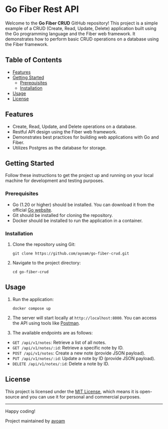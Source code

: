 # Go Fiber Rest API


Welcome to the **Go Fiber CRUD** GitHub repository! This project is a simple example of a CRUD (Create, Read, Update, Delete) application built using the Go programming language and the Fiber web framework. It demonstrates how to perform basic CRUD operations on a database using the Fiber framework.

## Table of Contents

- [Features](#features)
- [Getting Started](#getting-started)
    - [Prerequisites](#prerequisites)
    - [Installation](#installation)
- [Usage](#usage)
- [License](#license)

## Features

- Create, Read, Update, and Delete operations on a database.
- Restful API design using the Fiber web framework.
- Demonstrates best practices for building web applications with Go and Fiber.
- Utilizes Postgres as the database for storage.

## Getting Started

Follow these instructions to get the project up and running on your local machine for development and testing purposes.

### Prerequisites

- Go (1.20 or higher) should be installed. You can download it from the official [Go website](https://golang.org/dl/).
- Git should be installed for cloning the repository.
- Docker should be installed to run the application in a container.

### Installation

1. Clone the repository using Git:
    ```
    git clone https://github.com/ayoam/go-fiber-crud.git
    ```
2. Navigate to the project directory:
    ```
    cd go-fiber-crud
    ```
## Usage

1. Run the application:
    ```
    docker compose up
    ```

2. The server will start locally at `http://localhost:8000`. You can access the API using tools like [Postman](https://www.postman.com/).

3. The available endpoints are as follows:

- `GET /api/v1/notes`: Retrieve a list of all notes.
- `GET /api/v1/notes/:id`: Retrieve a specific note by ID.
- `POST /api/v1/notes`: Create a new note (provide JSON payload).
- `PUT /api/v1/notes/:id`: Update a note by ID (provide JSON payload).
- `DELETE /api/v1/notes/:id`: Delete a note by ID.


## License

This project is licensed under the [MIT License](LICENSE), which means it is open-source and you can use it for personal and commercial purposes.

---

Happy coding!

Project maintained by [ayoam](https://github.com/yourusername)




